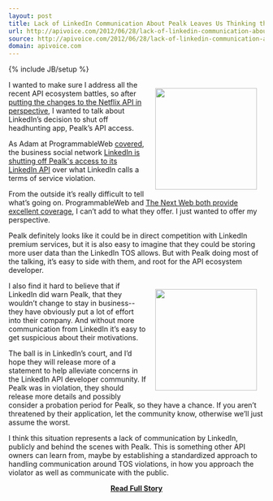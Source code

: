 ```yaml
---
layout: post
title: Lack of LinkedIn Communication About Pealk Leaves Us Thinking the Worst
url: http://apivoice.com/2012/06/28/lack-of-linkedin-communication-about-pealk-leaves-us-thinking-the-worst/
source: http://apivoice.com/2012/06/28/lack-of-linkedin-communication-about-pealk-leaves-us-thinking-the-worst/
domain: apivoice.com
---
```

{% include JB/setup %}<p><p><img style="padding: 15px;" src="http://kinlane-productions.s3.amazonaws.com/linkedin/linkedin-logo.png" alt="" width="200" align="right" /></p>
<p>I wanted to make sure I address all the recent API ecosystem battles, so after <a title="putting the changes to the Netflix API in perspective" href="http://apivoice.com/2012/06/28/putting-the-changes-to-the-netflix-public-api-in-perspective/">putting the changes to the Netflix API in perspective</a>, I wanted to talk about LinkedIn&rsquo;s decision to shut off headhunting app, Pealk&rsquo;s API access.</p>
<p>As Adam at ProgrammableWeb <a href="http://blog.programmableweb.com/2012/06/21/linkedin-shuts-down-headhunting-app-how-open-is-open/">covered</a>, the business social network <a title="LinkedIn is shutting off Pealk's access to its LinkedIn API" href="http://blog.programmableweb.com/2012/06/21/linkedin-shuts-down-headhunting-app-how-open-is-open/">LinkedIn is shutting off Pealk's access to its LinkedIn API</a>&nbsp;over what LinkedIn calls a terms of service violation.</p>
<p>From the outside it&rsquo;s really difficult to tell what&rsquo;s going on.  ProgrammableWeb and <a href="http://thenextweb.com/socialmedia/2012/06/22/a-new-security-focus-linkedin-moves-to-protect-members-data-as-it-kills-off-headhunting-app-pealk/">The Next Web both provide excellent coverage</a>, I can&rsquo;t add to what they offer.   I just wanted to offer my perspective.</p>
<p>Pealk definitely looks like it could be in direct competition with LinkedIn premium services, but it is also easy to imagine that they could be storing more user data than the LinkedIn TOS allows.  But with Pealk doing most of the talking, it&rsquo;s easy to side with them, and root for the API ecosystem developer.</p>
<p><a title="Pealk" href="http://www.pealk.com/"><img style="padding: 15px;" src="http://kinlane-productions.s3.amazonaws.com/Pealk-Logo.jpg" alt="" width="200" align="right" /></a></p>
<p>I also find it hard to believe that if LinkedIn did warn Pealk, that they wouldn&rsquo;t change to stay in business--they have obviously put a lot of effort into their company.  And without more communication from LinkedIn it&rsquo;s easy to get suspicious about their motivations.</p>
<p>The ball is in LinkedIn&rsquo;s court, and I&rsquo;d hope they will release more of a statement to help alleviate concerns in the LinkedIn API developer community. If Pealk was in violation, they should release more details and possibly consider a probation period for Pealk, so they have a chance.  If you aren&rsquo;t threatened by their application, let the community know, otherwise we&rsquo;ll just assume the worst.</p>
<p>I think this situation represents a lack of communication by LinkedIn, publicly and behind the scenes with Pealk.  This is something other API owners can learn from, maybe by establishing a standardized approach to handling communication around TOS violations, in how you approach the violator as well as communicate with the public.</p></p>
<center><p><a href="http://apivoice.com/2012/06/28/lack-of-linkedin-communication-about-pealk-leaves-us-thinking-the-worst/" style='padding:25px; font-sze:18px; font-weight: bold;'>Read Full Story</a></p></center>
